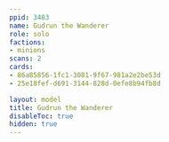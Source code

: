 ```yaml
---
ppid: 3483
name: Gudrun the Wanderer
role: solo
factions:
- minions
scans: 2
cards:
- 86a85856-1fc1-3081-9f67-981a2e2be53d
- 25e18fef-d691-3144-828d-0efe8b94fb8d

layout: model
title: Gudrun the Wanderer
disableToc: true
hidden: true
---
```

